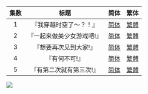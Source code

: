 

| 集数 | 标题 | 简体 | 繁体 |
| :--: | :--: | :--: | :--: |
| 1 | 『我穿越时空了～？！』 | [简体](https://raw.githubusercontent.com/SweetSub/SweetSub/master/Archive/16bit%20Sensation/%5BSweetSub%5D%2016bit%20Sensation%20-%20Another%20Layer%20-%2001.chs.ass) | [繁體](https://raw.githubusercontent.com/SweetSub/SweetSub/master/Archive/16bit%20Sensation/%5BSweetSub%5D%2016bit%20Sensation%20-%20Another%20Layer%20-%2001.cht.ass) |
| 2 | 『一起来做美少女游戏吧!』 | [简体](https://raw.githubusercontent.com/SweetSub/SweetSub/master/Archive/16bit%20Sensation/%5BSweetSub%5D%2016bit%20Sensation%20-%20Another%20Layer%20-%2002.chs.ass) | [繁體](https://raw.githubusercontent.com/SweetSub/SweetSub/master/Archive/16bit%20Sensation/%5BSweetSub%5D%2016bit%20Sensation%20-%20Another%20Layer%20-%2002.cht.ass) |
| 3 | 『想要再次见到大家!』 | [简体](https://raw.githubusercontent.com/SweetSub/SweetSub/master/Archive/16bit%20Sensation/%5BSweetSub%5D%2016bit%20Sensation%20-%20Another%20Layer%20-%2003.chs.ass) | [繁體](https://raw.githubusercontent.com/SweetSub/SweetSub/master/Archive/16bit%20Sensation/%5BSweetSub%5D%2016bit%20Sensation%20-%20Another%20Layer%20-%2003.cht.ass) |
| 4 | 『有何不可!』 | [简体](https://raw.githubusercontent.com/SweetSub/SweetSub/master/Archive/16bit%20Sensation/%5BSweetSub%5D%2016bit%20Sensation%20-%20Another%20Layer%20-%2004.chs.ass) | [繁體](https://raw.githubusercontent.com/SweetSub/SweetSub/master/Archive/16bit%20Sensation/%5BSweetSub%5D%2016bit%20Sensation%20-%20Another%20Layer%20-%2004.cht.ass) |
| 5 | 『有第二次就有第三次!』 | [简体](https://raw.githubusercontent.com/SweetSub/SweetSub/master/Archive/16bit%20Sensation/%5BSweetSub%5D%2016bit%20Sensation%20-%20Another%20Layer%20-%2004.chs.ass) | [繁體](https://raw.githubusercontent.com/SweetSub/SweetSub/master/Archive/16bit%20Sensation/%5BSweetSub%5D%2016bit%20Sensation%20-%20Another%20Layer%20-%2005.cht.ass) |


![](https://files.catbox.moe/57ornv.jpg)